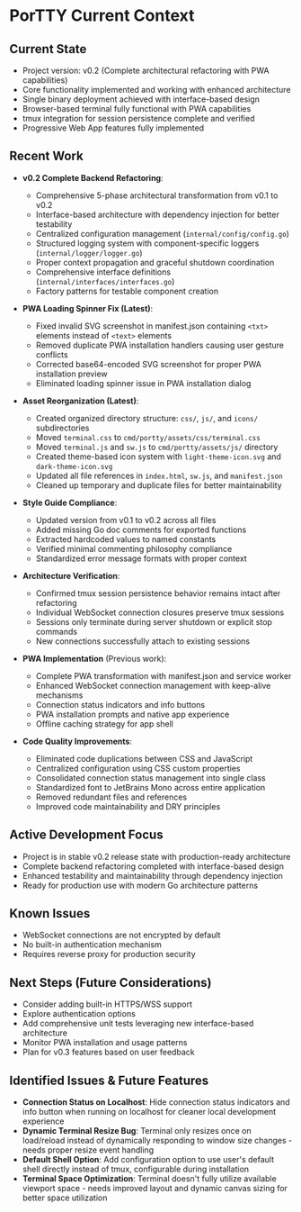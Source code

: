 # PorTTY Current Context

## Current State
- Project version: v0.2 (Complete architectural refactoring with PWA capabilities)
- Core functionality implemented and working with enhanced architecture
- Single binary deployment achieved with interface-based design
- Browser-based terminal fully functional with PWA capabilities
- tmux integration for session persistence complete and verified
- Progressive Web App features fully implemented

## Recent Work
- **v0.2 Complete Backend Refactoring**:
  - Comprehensive 5-phase architectural transformation from v0.1 to v0.2
  - Interface-based architecture with dependency injection for better testability
  - Centralized configuration management (`internal/config/config.go`)
  - Structured logging system with component-specific loggers (`internal/logger/logger.go`)
  - Proper context propagation and graceful shutdown coordination
  - Comprehensive interface definitions (`internal/interfaces/interfaces.go`)
  - Factory patterns for testable component creation

- **PWA Loading Spinner Fix (Latest)**:
  - Fixed invalid SVG screenshot in manifest.json containing `<txt>` elements instead of `<text>` elements
  - Removed duplicate PWA installation handlers causing user gesture conflicts
  - Corrected base64-encoded SVG screenshot for proper PWA installation preview
  - Eliminated loading spinner issue in PWA installation dialog

- **Asset Reorganization (Latest)**:
  - Created organized directory structure: `css/`, `js/`, and `icons/` subdirectories
  - Moved `terminal.css` to `cmd/portty/assets/css/terminal.css`
  - Moved `terminal.js` and `sw.js` to `cmd/portty/assets/js/` directory
  - Created theme-based icon system with `light-theme-icon.svg` and `dark-theme-icon.svg`
  - Updated all file references in `index.html`, `sw.js`, and `manifest.json`
  - Cleaned up temporary and duplicate files for better maintainability

- **Style Guide Compliance**:
  - Updated version from v0.1 to v0.2 across all files
  - Added missing Go doc comments for exported functions
  - Extracted hardcoded values to named constants
  - Verified minimal commenting philosophy compliance
  - Standardized error message formats with proper context

- **Architecture Verification**:
  - Confirmed tmux session persistence behavior remains intact after refactoring
  - Individual WebSocket connection closures preserve tmux sessions
  - Sessions only terminate during server shutdown or explicit stop commands
  - New connections successfully attach to existing sessions

- **PWA Implementation** (Previous work):
  - Complete PWA transformation with manifest.json and service worker
  - Enhanced WebSocket connection management with keep-alive mechanisms
  - Connection status indicators and info buttons
  - PWA installation prompts and native app experience
  - Offline caching strategy for app shell

- **Code Quality Improvements**:
  - Eliminated code duplications between CSS and JavaScript
  - Centralized configuration using CSS custom properties
  - Consolidated connection status management into single class
  - Standardized font to JetBrains Mono across entire application
  - Removed redundant files and references
  - Improved code maintainability and DRY principles

## Active Development Focus
- Project is in stable v0.2 release state with production-ready architecture
- Complete backend refactoring completed with interface-based design
- Enhanced testability and maintainability through dependency injection
- Ready for production use with modern Go architecture patterns

## Known Issues
- WebSocket connections are not encrypted by default
- No built-in authentication mechanism
- Requires reverse proxy for production security

## Next Steps (Future Considerations)
- Consider adding built-in HTTPS/WSS support
- Explore authentication options
- Add comprehensive unit tests leveraging new interface-based architecture
- Monitor PWA installation and usage patterns
- Plan for v0.3 features based on user feedback

## Identified Issues & Future Features
- **Connection Status on Localhost**: Hide connection status indicators and info button when running on localhost for cleaner local development experience
- **Dynamic Terminal Resize Bug**: Terminal only resizes once on load/reload instead of dynamically responding to window size changes - needs proper resize event handling
- **Default Shell Option**: Add configuration option to use user's default shell directly instead of tmux, configurable during installation
- **Terminal Space Optimization**: Terminal doesn't fully utilize available viewport space - needs improved layout and dynamic canvas sizing for better space utilization